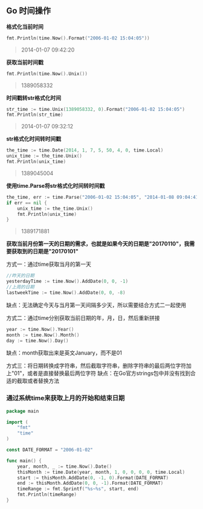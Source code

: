 Go 时间操作
---

**格式化当前时间**

```go
fmt.Println(time.Now().Format("2006-01-02 15:04:05"))
```
> 2014-01-07 09:42:20

**获取当前时间戳**

```go
fmt.Println(time.Now().Unix())
```
> 1389058332

**时间戳转str格式化时间**
```go
str_time := time.Unix(1389058332, 0).Format("2006-01-02 15:04:05")
fmt.Println(str_time)
```
> 2014-01-07 09:32:12

**str格式化时间转时间戳**
```go
the_time := time.Date(2014, 1, 7, 5, 50, 4, 0, time.Local)
unix_time := the_time.Unix()
fmt.Println(unix_time)
```
> 1389045004

**使用time.Parse将str格式化时间转时间戳**
```go
the_time, err := time.Parse("2006-01-02 15:04:05", "2014-01-08 09:04:41")
if err == nil {
    unix_time := the_time.Unix()
    fmt.Println(unix_time)
}
```
> 1389171881

**获取当前月份第一天的日期的需求，也就是如果今天的日期是"20170110"，我需要获取到的日期是"20170101"**

方式一：通过time获取当月的第一天

```go
//昨天的日期
yesterdayTime := time.Now().AddDate(0, 0, -1)
//上周的日期
lastweekTime := time.Now().AddDate(0, 0, -8)
```
缺点：无法确定今天与当月第一天间隔多少天，所以需要结合方式二一起使用

方式二：通过time分别获取当前日期的年，月，日，然后重新拼接

```go
year := time.Now().Year()
month := time.Now().Month()
day := time.Now().Day()
```
缺点：month获取出来是英文January，而不是01

方式三：将日期转换成字符串，然后截取字符串，删除字符串的最后两位字符加上"01"，或者是直接替换最后两位字符
缺点：在Go官方strings包中并没有找到合适的截取或者替换方法

### 通过系统time来获取上月的开始和结束日期

```go
package main

import (
    "fmt"
    "time"
)

const DATE_FORMAT = "2006-01-02"

func main() {
    year, month, _ := time.Now().Date()
    thisMonth := time.Date(year, month, 1, 0, 0, 0, 0, time.Local)
    start := thisMonth.AddDate(0, -1, 0).Format(DATE_FORMAT)
    end := thisMonth.AddDate(0, 0, -1).Format(DATE_FORMAT)
    timeRange := fmt.Sprintf("%s~%s", start, end)
    fmt.Println(timeRange)
}
```

